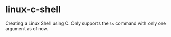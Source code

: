 # linux-c-shell
Creating a Linux Shell using C.
Only supports the `ls` command with only one argument as of now.
